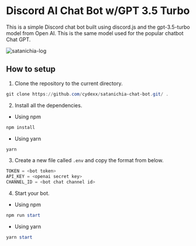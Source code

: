 # Discord AI Chat Bot w/GPT 3.5 Turbo

This is a simple Discord chat bot built using discord.js and the gpt-3.5-turbo model from Open AI. This is the same model used for the popular chatbot Chat GPT.

![satanichia-log](https://user-images.githubusercontent.com/45735208/230545680-1cbddec9-a21c-47b9-adc0-b4108f4b27fe.png)

## How to setup

1. Clone the repository to the current directory.

```powershell
git clone https://github.com/cydexx/satanichia-chat-bot.git/ .
```

2. Install all the dependencies.

-   Using npm

```powershell
npm install
```

-   Using yarn

```powershell
yarn
```

3. Create a new file called `.env` and copy the format from below.

```powershell
TOKEN = <bot token>
API_KEY = <openai secret key>
CHANNEL_ID = <bot chat channel id>
```

4. Start your bot.

-   Using npm

```powershell
npm run start
```

-   Using yarn

```powershell
yarn start
```
